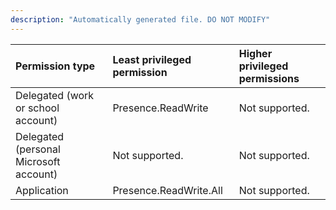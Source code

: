```yaml
---
description: "Automatically generated file. DO NOT MODIFY"
---
```


|Permission type|Least privileged permission|Higher privileged permissions|
|:---|:---|:---|
|Delegated (work or school account)|Presence.ReadWrite|Not supported.|
|Delegated (personal Microsoft account)|Not supported.|Not supported.|
|Application|Presence.ReadWrite.All|Not supported.|

